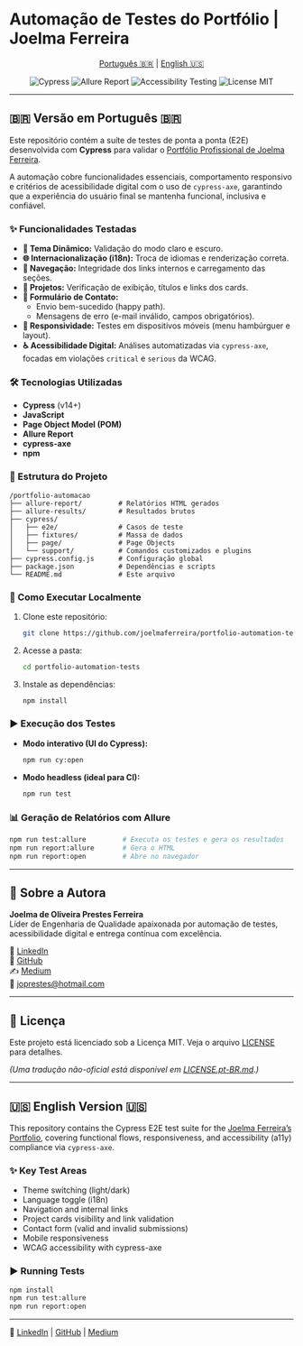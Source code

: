 # Automação de Testes do Portfólio | Joelma Ferreira

<p align="center">
  <a href="#-versão-em-português-br">Português 🇧🇷</a> | 
  <a href="#english-version-">English 🇺🇸</a>
</p>

<p align="center">
  <img src="https://img.shields.io/badge/Cypress-v14.x-brightgreen?style=for-the-badge&logo=cypress&logoColor=white" alt="Cypress">
  <img src="https://img.shields.io/badge/Report-Allure-orange?style=for-the-badge&logo=allure&logoColor=white" alt="Allure Report">
  <img src="https://img.shields.io/badge/A11y-cypress--axe-blueviolet?style=for-the-badge" alt="Accessibility Testing">
  <img src="https://img.shields.io/badge/license-MIT-blue?style=for-the-badge" alt="License MIT">
</p>

---

## 🇧🇷 Versão em Português 🇧🇷

Este repositório contém a suíte de testes de ponta a ponta (E2E) desenvolvida com **Cypress** para validar o [Portfólio Profissional de Joelma Ferreira](https://github.com/joelmaferreira/portfolio).

A automação cobre funcionalidades essenciais, comportamento responsivo e critérios de acessibilidade digital com o uso de `cypress-axe`, garantindo que a experiência do usuário final se mantenha funcional, inclusiva e confiável.

### ✨ Funcionalidades Testadas

* **🎨 Tema Dinâmico:** Validação do modo claro e escuro.
* **🌐 Internacionalização (i18n):** Troca de idiomas e renderização correta.
* **🧭 Navegação:** Integridade dos links internos e carregamento das seções.
* **📁 Projetos:** Verificação de exibição, títulos e links dos cards.
* **📨 Formulário de Contato:** 
  * Envio bem-sucedido (happy path).
  * Mensagens de erro (e-mail inválido, campos obrigatórios).
* **📱 Responsividade:** Testes em dispositivos móveis (menu hambúrguer e layout).
* **♿ Acessibilidade Digital:** Análises automatizadas via `cypress-axe`, focadas em violações `critical` e `serious` da WCAG.

### 🛠️ Tecnologias Utilizadas

* **Cypress** (v14+)
* **JavaScript**
* **Page Object Model (POM)**
* **Allure Report**
* **cypress-axe**
* **npm**

### 📂 Estrutura do Projeto

```
/portfolio-automacao
├── allure-report/         # Relatórios HTML gerados
├── allure-results/        # Resultados brutos
├── cypress/
│   ├── e2e/               # Casos de teste
│   ├── fixtures/          # Massa de dados
│   ├── page/              # Page Objects
│   └── support/           # Comandos customizados e plugins
├── cypress.config.js      # Configuração global
├── package.json           # Dependências e scripts
└── README.md              # Este arquivo
```

### 🚀 Como Executar Localmente

1. Clone este repositório:
    ```bash
    git clone https://github.com/joelmaferreira/portfolio-automation-tests.git
    ```
2. Acesse a pasta:
    ```bash
    cd portfolio-automation-tests
    ```
3. Instale as dependências:
    ```bash
    npm install
    ```

### ▶️ Execução dos Testes

* **Modo interativo (UI do Cypress):**
    ```bash
    npm run cy:open
    ```

* **Modo headless (ideal para CI):**
    ```bash
    npm run test
    ```

### 📊 Geração de Relatórios com Allure

```bash
npm run test:allure         # Executa os testes e gera os resultados
npm run report:allure       # Gera o HTML
npm run report:open         # Abre no navegador
```

---

## 🙋 Sobre a Autora

**Joelma de Oliveira Prestes Ferreira**  
Líder de Engenharia de Qualidade apaixonada por automação de testes, acessibilidade digital e entrega contínua com excelência.

🔗 [LinkedIn](https://www.linkedin.com/in/joprestes84/)  
🔗 [GitHub](https://github.com/joprestes)  
✍️ [Medium](https://medium.com/@joprestes)  
📧 joprestes@hotmail.com

---

## 📄 Licença

Este projeto está licenciado sob a Licença MIT. Veja o arquivo [LICENSE](LICENSE) para detalhes.

*(Uma tradução não-oficial está disponível em [LICENSE.pt-BR.md](LICENSE.pt-BR.md).)*

---

## 🇺🇸 English Version 🇺🇸

This repository contains the Cypress E2E test suite for the [Joelma Ferreira’s Portfolio](https://github.com/joprestes/portfolio), covering functional flows, responsiveness, and accessibility (a11y) compliance via `cypress-axe`.

### ✨ Key Test Areas

* Theme switching (light/dark)
* Language toggle (i18n)
* Navigation and internal links
* Project cards visibility and link validation
* Contact form (valid and invalid submissions)
* Mobile responsiveness
* WCAG accessibility with cypress-axe

### ▶️ Running Tests

```bash
npm install
npm run test:allure
npm run report:open
```

---

🔗 [LinkedIn](https://www.linkedin.com/in/joprestes84/) | [GitHub](https://github.com/joprestes) | [Medium](https://medium.com/@joprestes)
